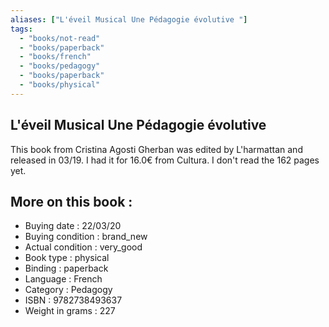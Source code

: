 ```yaml
---
aliases: ["L'éveil Musical Une Pédagogie évolutive "] 
tags: 
  - "books/not-read" 
  - "books/paperback" 
  - "books/french"
  - "books/pedagogy"
  - "books/paperback"
  - "books/physical"
---
```



## L'éveil Musical Une Pédagogie évolutive 
This book from Cristina Agosti Gherban was edited by L'harmattan and released in 03/19. I had it for 16.0€ from Cultura. I don't read the 162 pages yet.

## More on this book :
- Buying date : 22/03/20
- Buying condition : brand_new
- Actual condition : very_good
- Book type : physical
- Binding : paperback
- Language : French
- Category : Pedagogy
- ISBN : 9782738493637
- Weight in grams : 227
